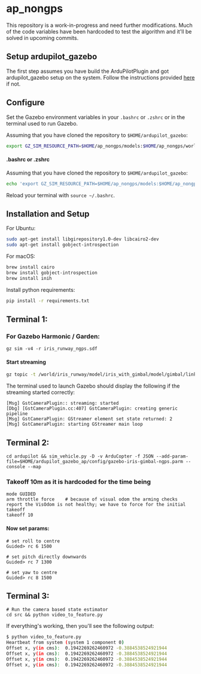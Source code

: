 # ap_nongps
This repository is a work-in-progress and need further modifications. Much of the code variables have been hardcoded to test the algorithm and it'll be solved in upcoming commits. 

## Setup ardupilot_gazebo
The first step assumes you have build the ArduPilotPlugin and got ardupilot_gazebo setup on the system. Follow the instructions provided [here](https://github.com/snktshrma/ardupilot_gazebo_ap/tree/gsoc-arena) if not.

## Configure

Set the Gazebo environment variables in your `.bashrc` or `.zshrc` or in 
the terminal used to run Gazebo.

Assuming that you have cloned the repository to `$HOME/ardupilot_gazebo`:

```bash
export GZ_SIM_RESOURCE_PATH=$HOME/ap_nongps/models:$HOME/ap_nongps/worlds:$GZ_SIM_RESOURCE_PATH
```

#### .bashrc or .zshrc

Assuming that you have cloned the repository to `$HOME/ardupilot_gazebo`:

```bash
echo 'export GZ_SIM_RESOURCE_PATH=$HOME/ap_nongps/models:$HOME/ap_nongps/worlds:$GZ_SIM_RESOURCE_PATH}' >> ~/.bashrc
```

Reload your terminal with `source ~/.bashrc`.

## Installation and Setup

For Ubuntu:

```bash
sudo apt-get install libgirepository1.0-dev libcairo2-dev
sudo apt-get install gobject-introspection
```

For macOS:

```bash
brew install cairo
brew install gobject-introspection
brew install inih
```

Install python requirements:
```bash
pip install -r requirements.txt
```


## Terminal 1: 

### For Gazebo Harmonic / Garden: 
    gz sim -v4 -r iris_runway_ngps.sdf
    
#### Start streaming

```bash
gz topic -t /world/iris_runway/model/iris_with_gimbal/model/gimbal/link/pitch_link/sensor/camera/image/enable_streaming -m gz.msgs.Boolean -p "data: 1"
```

The terminal used to launch Gazebo should display the following if the streaming started correctly:

```
[Msg] GstCameraPlugin:: streaming: started
[Dbg] [GstCameraPlugin.cc:407] GstCameraPlugin: creating generic pipeline
[Msg] GstCameraPlugin: GStreamer element set state returned: 2
[Msg] GstCameraPlugin: starting GStreamer main loop
```
    
## Terminal 2:
    cd ardupilot && sim_vehicle.py -D -v ArduCopter -f JSON --add-param-file=$HOME/ardupilot_gazebo_ap/config/gazebo-iris-gimbal-ngps.parm --console --map

### Takeoff 10m as it is hardcoded for the time being
    mode GUIDED
    arm throttle force    # because of visual odom the arming checks report the VisOdom is not healthy; we have to force for the initial takeoff
    takeoff 10

#### Now set params:
    # set roll to centre
    Guided> rc 6 1500

    # set pitch directly downwards
    Guided> rc 7 1300

    # set yaw to centre
    Guided> rc 8 1500
    
## Terminal 3:
    # Run the camera based state estimator
    cd src && python video_to_feature.py

If everything's working, then you'll see the following output:

```bash
$ python video_to_feature.py
Heartbeat from system (system 1 component 0)
Offset x, y(in cms):  0.1942269262460972 -0.3884538524921944
Offset x, y(in cms):  0.1942269262460972 -0.3884538524921944
Offset x, y(in cms):  0.1942269262460972 -0.3884538524921944
Offset x, y(in cms):  0.1942269262460972 -0.3884538524921944
```
    

